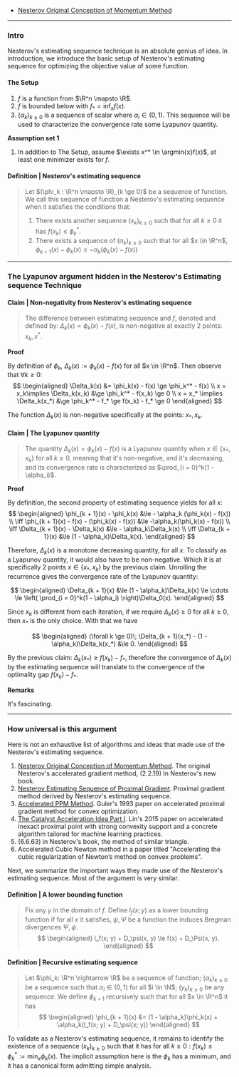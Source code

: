 - [Nesterov Original Conception of Momentum Method](Nesterov%20Original%20Conception%20of%20Momentum%20Method.md)

---
### **Intro**

Nesterov's estimating sequence technique is an absolute genius of idea. 
In introduction, we introduce the basic setup of Nesterov's estimating sequence for optimizing the objective value of some function. 


#### **The Setup**
1. $f$ is a function from $\R^n \mapsto \R$. 
2. $f$ is bounded below with $f_* = \inf_xf(x)$. 
3. $(\alpha_k)_{k \ge 0}$ is a sequence of scalar where $\alpha_i \in (0, 1)$. This sequence will be used to characterize the convergence rate some Lyapunov quantity. 

**Assumption set 1**
1. In addition to The Setup, assume $\exists x^* \in \argmin{x}f(x)$, at least one minimizer exists for $f$. 


#### **Definition | Nesterov's estimating sequence**
> Let $(\phi_k : \R^n \mapsto \R)_{k \ge 0}$ be a sequence of function. 
> We call this sequence of function a Nesterov's estimating sequence when it satisfies the conditions that: 
> 1. There exists another sequence $(x_k)_{k \ge 0}$ such that for all $k \ge 0$ it has $f(x_k) \le \phi_k^*$. 
> 2. There exists a sequence of $(\alpha_k)_{k \ge 0}$ such that for all $x \in \R^n$, $\phi_{k + 1}(x) - \phi_k(x) \le - \alpha_k(\phi_k(x) - f(x))$



---
### **The Lyapunov argument hidden in the Nesterov's Estimating sequence Technique**


#### **Claim | Non-negativity from Nesterov's estimating sequence**
> The difference between estimating sequence and $f$, denoted and defined by: $\Delta_k(x) = \phi_k(x) - f(x)$, is non-negative at exactly 2 points: $x_k, x^*$. 

**Proof**

By definition of $\phi_k$, $\Delta_k(x) := \phi_k (x) - f(x)$ for all $x \in \R^n$. 
Then observe that $\forall k \ge 0$:  
$$
\begin{aligned}
    \Delta_k(x) 
    &= \phi_k(x) - f(x) \ge \phi_k^* - f(x)
    \\
    x = x_k\implies 
    \Delta_k(x_k) 
    &\ge 
    \phi_k^* - f(x_k) \ge 0
    \\
    x = x_* \implies 
    \Delta_k(x_*)
    &\ge \phi_k^* - f_* \ge f(x_k) - f_* \ge 0
\end{aligned}
$$

The function $\Delta_k(x)$ is non-negative specifically at the points: $x_*, x_k$. 

#### **Claim | The Lyapunov quantity**
> The quantity $\Delta_k(x) = \phi_k(x) - f(x)$ is a Lyapunov quantity when $x \in \{x_*, x_k\}$ for all $k\ge 0$, meaning that it's non-negative, and it's decreasing, and its convergence rate is characterized as $\prod_{i = 0}^k(1 - \alpha_i)$. 

**Proof**

By definition, the second property of estimating sequence yields for all $x$: 
$$
\begin{aligned}
    \phi_{k + 1}(x) - \phi_k(x) 
    &\le - \alpha_k (\phi_k(x) - f(x))
    \\
    \iff 
    \phi_{k + 1}(x) - f(x) - (\phi_k(x) - f(x))
    &\le 
    -\alpha_k(\phi_k(x) - f(x))
    \\
    \iff
    \Delta_{k + 1}(x) - \Delta_k(x) &\le
    - \alpha_k\Delta_k(x)
    \\
    \iff 
    \Delta_{k + 1}(x) 
    &\le 
    (1 - \alpha_k)\Delta_k(x). 
\end{aligned}
$$

Therefore, $\Delta_k(x)$ is a monotone decreasing quantity, for all $x$. 
To classify as a Lyapunov quantity, it would also have to be non-negative. 
Which it is at specifically 2 points $x\in \{x_*, x_k\}$ by the previous claim. 
Unrolling the recurrence gives the convergence rate of the Lyapunov quantity: 

$$
\begin{aligned}
    \Delta_{k + 1}(x) &\le 
    (1 - \alpha_k)\Delta_k(x) \le \cdots \le 
    \left(
        \prod_{i = 0}^k(1 - \alpha_i)
    \right)\Delta_0(x). 
\end{aligned}
$$

Since $x_k$ is different from each iteration, if we require $\Delta_k(x) \ge 0$ for all $k\ge0$, then $x_*$ is the only choice. 
With that we have 

$$
\begin{aligned}
    (\forall k \ge 0)\; \Delta_{k + 1}(x_*) - (1 - \alpha_k)\Delta_k(x_*) &\le 0. 
\end{aligned}
$$

By the previous claim: $\Delta_k(x_*) \ge f(x_k) - f_*$, therefore the convergence of $\Delta_k(x)$ by the estimating sequence will translate to the convergence of the optimality gap $f(x_k) - f_*$. 

**Remarks**

It's fascinating. 



---
### **How universal is this argument**


Here is not an exhaustive list of algorithms and ideas that made use of the Nesterov's estimating sequence. 

1. [Nesterov Original Conception of Momentum Method](Nesterov%20Original%20Conception%20of%20Momentum%20Method.md). The original Nesterov's accelerated gradient method, (2.2.19) In Nesterov's new book. 
2. [Nesterov Estimating Sequence of Proximal Gradient](Nestrov%20Estimating%20Sequence%20of%20Proximal%20Gradient.md). Proximal gradient method derived by Nesterov's estimating sequence. 
3. [Accelerated PPM Method](Accelerated%20PPM%20Method.md). Guler's 1993 paper on accelerated proximal gradient method for convex optimization. 
4. [The Catalyst Acceleration Idea Part I](The%20Catalyst%20Acceleration%20Idea%20Part%20I.md). Lin's 2015 paper on accelerated inexact proximal point with strong convexity support and a concrete algorithm tailored for machine learning practices. 
5. (6.6.63) in Nesterov's book, the method of similar triangle. 
6. Accelerated Cubic Newton method in a paper titled "Accelerating the cubic regularization of Newton’s method on convex problems". 



Next, we summarize the important ways they made use of the Nesterov's estimating sequence. 
Most of the argument is very similar. 

#### **Definition | A lower bounding function**
> Fix any $y$ in the domain of $f$. 
> Define $l_f(x; y)$ as a lower bounding function if for all $x$ it satisfies, $\psi, \Psi$ be a function the induces Bregman divergences $\Psi, \psi$. 
> $$
> \begin{aligned}
>     l_f(x; y) + D_\psi(x, y)
>     \le f(x) + D_\Psi(x, y). 
> \end{aligned}
> $$

#### **Definition | Recursive estimating sequence**
> Let $\phi_k: \R^n \rightarrow \R$ be a sequence of function; $(\alpha_k)_{k \ge 0}$ be a sequence such that $\alpha_i \in (0, 1)$ for all $i \in \N$; $(y_k)_{k \ge 0}$ be any sequence. 
> We define $\phi_{k + 1}$ recursively such that for all $x \in \R^n$ it has 
> $$
> \begin{aligned}
>     \phi_{k + 1}(x) &= 
>     (1 - \alpha_k)\phi_k(x) + \alpha_k(l_f(x; y) + D_\psi(x; y))
> \end{aligned}
> $$


To validate as a Nesterov's estimating sequence, it remains to identify the existence of a sequence $(x_k)_{k \ge 0}$ such that it has for all $k \ge 0: f(x_k) \le \phi_k^* := \min_x \phi_k(x)$. 
The implicit assumption here is the $\phi_k$ has a minimum, and it has a canonical form admitting simple analysis. 

